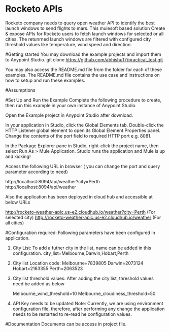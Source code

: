 # Rocketo APIs 
Rocketo company needs to query open weather API to identify the best launch windows to send flights to mars. 
This mulesoft based solution Create & expose APIs for Rocketo users to fetch launch windows for selected or all cities. The retunrned launch windows are filtered with configured city threshold values like 
temperature, wind speed and direction.


#Getting started
You may download the example projects and import them to Anypoint Studio.
git clone https://github.com/abhishu17/practical_test.git


You may also access the README.md file from the folder for each of these examples. The README.md file contains the use case and instructions on how to setup and run these examples.


#Assumptions


#Set Up and Run the Example
Complete the following procedure to create, then run this example in your own instance of Anypoint Studio. 

Open the Example project in Anypoint Studio after download.

In your application in Studio, click the Global Elements tab. Double-click the HTTP Listener global element to open its Global Element Properties panel. Change the contents of the port field to required HTTP port e.g. 8081.

In the Package Explorer pane in Studio, right-click the project name, then select Run As > Mule Application. Studio runs the application and Mule is up and kicking!

Access the following URL in browser ( you can change the port and query parameter according to need)

http://localhost:8094/api/weather?city=Perth
http://localhost:8094/api/weather

Also the application has been deployed in cloud hub and accessible at below URLs

http://rocketo-weather-apic.us-e2.cloudhub.io/weather?city=Perth (For selected city)
http://rocketo-weather-apic.us-e2.cloudhub.io/weather (For all cities)


#Configuration required:
Following parameters have been configured in application.
 
1. City List: 
   To add a futher city in the list, name can be added in this configuration.
   city_list=Melbourne,Darwin,Hobart,Perth
   
2. City list Location code:
    Melbourne=7839805
	Darwin=2073124
	Hobart=2163355
	Perth=2063523  
    
3. City list threshold values:
   After adding the city list, threshold values need be added as below  	
	
	Melbourne_wind_threshold=10
	Melbourne_cloudiness_threshold=50

4. API Key needs to be updated 
Note: Currently, we are using environment configuration file, therefore, after performing any change the application needs to be restarted to re-read he configuration values.

#Documentation
  Documents can be access in project file.





    

  


